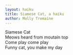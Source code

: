 ```yaml
---
layout: haiku
title: Siamese Cat, a haiku
author: Molly Tremaine
---
```


Siamese Cat<br>
Meows heard from moutain top<br>
Come play come play<br>
Funny cat, you make my day<br>
